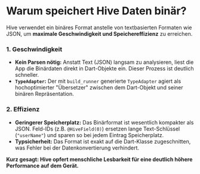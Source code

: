 # Warum speichert Hive Daten binär?

Hive verwendet ein binäres Format anstelle von textbasierten Formaten wie JSON, um **maximale Geschwindigkeit und Speichereffizienz** zu erreichen.

### 1. Geschwindigkeit
- **Kein Parsen nötig:** Anstatt Text (JSON) langsam zu analysieren, liest die App die Binärdaten direkt in Dart-Objekte ein. Dieser Prozess ist deutlich schneller.
- **`TypeAdapter`:** Der mit `build_runner` generierte `TypeAdapter` agiert als hochoptimierter "Übersetzer" zwischen dem Dart-Objekt und seiner binären Repräsentation.

### 2. Effizienz
- **Geringerer Speicherplatz:** Das Binärformat ist wesentlich kompakter als JSON. Feld-IDs (z.B. `@HiveField(0)`) ersetzen lange Text-Schlüssel (`"userName"`) und sparen so bei jedem Eintrag Speicherplatz.
- **Typsicherheit:** Das Format ist exakt auf die Dart-Klasse zugeschnitten, was Fehler bei der Datenkonvertierung verhindert.

**Kurz gesagt: Hive opfert menschliche Lesbarkeit für eine deutlich höhere Performance auf dem Gerät.**
